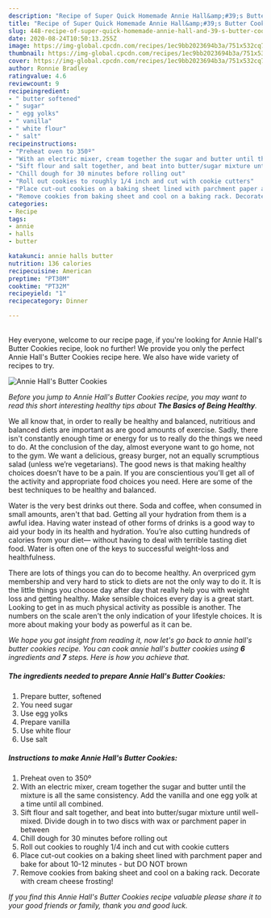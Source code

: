 ```yaml
---
description: "Recipe of Super Quick Homemade Annie Hall&amp;#39;s Butter Cookies"
title: "Recipe of Super Quick Homemade Annie Hall&amp;#39;s Butter Cookies"
slug: 448-recipe-of-super-quick-homemade-annie-hall-and-39-s-butter-cookies
date: 2020-08-24T10:50:13.255Z
image: https://img-global.cpcdn.com/recipes/1ec9bb2023694b3a/751x532cq70/annie-halls-butter-cookies-recipe-main-photo.jpg
thumbnail: https://img-global.cpcdn.com/recipes/1ec9bb2023694b3a/751x532cq70/annie-halls-butter-cookies-recipe-main-photo.jpg
cover: https://img-global.cpcdn.com/recipes/1ec9bb2023694b3a/751x532cq70/annie-halls-butter-cookies-recipe-main-photo.jpg
author: Ronnie Bradley
ratingvalue: 4.6
reviewcount: 9
recipeingredient:
- " butter softened"
- " sugar"
- " egg yolks"
- " vanilla"
- " white flour"
- " salt"
recipeinstructions:
- "Preheat oven to 350º"
- "With an electric mixer, cream together the sugar and butter until the mixture is all the same consistency. Add the vanilla and one egg yolk at a time until all combined."
- "Sift flour and salt together, and beat into butter/sugar mixture until well-mixed. Divide dough in to two discs with wax or parchment paper in between"
- "Chill dough for 30 minutes before rolling out"
- "Roll out cookies to roughly 1/4 inch and cut with cookie cutters"
- "Place cut-out cookies on a baking sheet lined with parchment paper and bake for about 10-12 minutes - but DO NOT brown"
- "Remove cookies from baking sheet and cool on a baking rack. Decorate with cream cheese frosting!"
categories:
- Recipe
tags:
- annie
- halls
- butter

katakunci: annie halls butter 
nutrition: 136 calories
recipecuisine: American
preptime: "PT30M"
cooktime: "PT32M"
recipeyield: "1"
recipecategory: Dinner

---
```

<br>
Hey everyone, welcome to our recipe page, if you're looking for Annie Hall&#39;s Butter Cookies recipe, look no further! We provide you only the perfect Annie Hall&#39;s Butter Cookies recipe here. We also have wide variety of recipes to try.
<br>


![Annie Hall&#39;s Butter Cookies](https://img-global.cpcdn.com/recipes/1ec9bb2023694b3a/751x532cq70/annie-halls-butter-cookies-recipe-main-photo.jpg)

<i>Before you jump to Annie Hall&#39;s Butter Cookies recipe, you may want to read this short interesting healthy tips about <strong>The Basics of Being Healthy</strong>.</i>

We all know that, in order to really be healthy and balanced, nutritious and balanced diets are important as are good amounts of exercise. Sadly, there isn't constantly enough time or energy for us to really do the things we need to do. At the conclusion of the day, almost everyone want to go home, not to the gym. We want a delicious, greasy burger, not an equally scrumptious salad (unless we’re vegetarians). The good news is that making healthy choices doesn’t have to be a pain. If you are conscientious you'll get all of the activity and appropriate food choices you need. Here are some of the best techniques to be healthy and balanced.

Water is the very best drinks out there. Soda and coffee, when consumed in small amounts, aren't that bad. Getting all your hydration from them is a awful idea. Having water instead of other forms of drinks is a good way to aid your body in its health and hydration. You’re also cutting hundreds of calories from your diet— without having to deal with terrible tasting diet food. Water is often one of the keys to successful weight-loss and healthfulness.

There are lots of things you can do to become healthy. An overpriced gym membership and very hard to stick to diets are not the only way to do it. It is the little things you choose day after day that really help you with weight loss and getting healthy. Make sensible choices every day is a great start. Looking to get in as much physical activity as possible is another. The numbers on the scale aren't the only indication of your lifestyle choices. It is more about making your body as powerful as it can be. 


<i>We hope you got insight from reading it, now let's go back to annie hall&#39;s butter cookies recipe. You can cook annie hall&#39;s butter cookies using <strong>6</strong> ingredients and <strong>7</strong> steps. Here is how you achieve that.
</i>

##### The ingredients needed to prepare Annie Hall&#39;s Butter Cookies:

1. Prepare  butter, softened
1. You need  sugar
1. Use  egg yolks
1. Prepare  vanilla
1. Use  white flour
1. Use  salt


##### Instructions to make Annie Hall&#39;s Butter Cookies:

1. Preheat oven to 350º
1. With an electric mixer, cream together the sugar and butter until the mixture is all the same consistency. Add the vanilla and one egg yolk at a time until all combined.
1. Sift flour and salt together, and beat into butter/sugar mixture until well-mixed. Divide dough in to two discs with wax or parchment paper in between
1. Chill dough for 30 minutes before rolling out
1. Roll out cookies to roughly 1/4 inch and cut with cookie cutters
1. Place cut-out cookies on a baking sheet lined with parchment paper and bake for about 10-12 minutes - but DO NOT brown
1. Remove cookies from baking sheet and cool on a baking rack. Decorate with cream cheese frosting!


<i>If you find this Annie Hall&#39;s Butter Cookies recipe valuable please share it to your good friends or family, thank you and good luck.</i>
